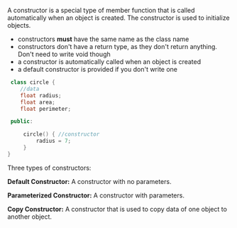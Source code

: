 A constructor is a special type of member function that is called automatically when an object is created. The constructor is used to initialize objects.

- constructors **must** have the same name as the class name
- constructors don't have a return type, as they don't return anything. Don't need to write void though
- a constructor is automatically called when an object is created
- a default constructor is provided if you don't write one

```cpp
 class circle {
	//data 
	float radius;
	float area;
	float perimeter;

 public:

	 circle() { //constructor
		 radius = 7;
	 }
}
```

Three types of constructors:

**Default Constructor:**
A constructor with no parameters.

**Parameterized Constructor:**
A constructor with parameters.

**Copy Constructor:**
A constructor that is used to copy data of one object to another object.